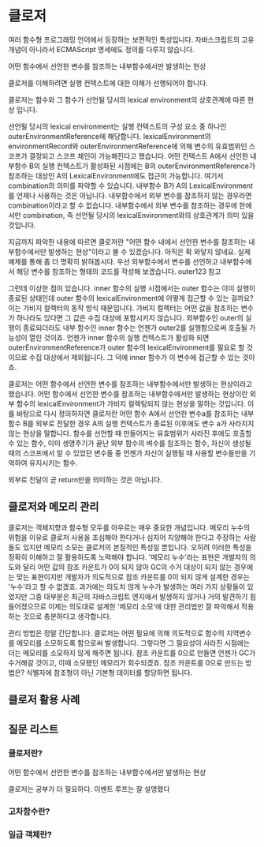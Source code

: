# 클로저

여러 함수형 프로그래밍 언어에서 등장하는 보편적인 특성입니다.
자바스크립트의 고유 개념이 아니라서 ECMAScript 명세에도 정의를 다루지 않습니다.

어떤 함수에서 선언한 변수를 참조하는 내부함수에서만 발생하는 현상

클로저를 이해하려면 실행 컨텍스트에 대한 이해가 선행되어야 합니다.

클로저는 함수와 그 함수가 선언될 당시의 lexical environment의 상호관계에 따른 현상 입니다. 

선언될 당시의 lexical environment는 실행 컨텍스트의 구성 요소 중 하나인 outerEnvironmentReference에 해당합니다. lexicalEnvironment의 environmentRecord와 outerEnvironmentReference에 의해 변수의 유효범위인 스코프가 결정되고 스코프 체인이 가능해진다고 했습니다. 어떤 컨텍스트 A에서 선언한 내부함수 B의 실행 컨텍스트가 활성화된 시점에는 B의 outerEnvironmentReference가 참조하는 대상인 A의 LexicalEnvironment에도 접근이 가능합니다.
여기서 combination의 의미를 파악할 수 있습니다. 내부함수 B가 A의 LexicalEnvironment를 언제나 사용하는 것은 아닙니다. 내부함수에서 외부 변수를 참조하지 않는 경우라면 combination이라고 할 수 없습니다. 내부함수에서 외부 변수를 참조하는 경우에 한에서만 combination, 즉 선언될 당시의 lexicalEnvironment와의 상호관계가 의미 있을 것입니다. 

지금까지 파악한 내용에 따르면 클로저란 "어떤 함수 내에서 선언한 변수를 참조하는 내부함수에서만 발생하는 현상"이라고 불 수 있겠습니다. 아직은 확 와닿지 않네요. 실제 예제를 통해 좀 더 명확히 밝혀봅시다. 우선 외부함수에서 변수를 선언하고 내부함수에서 해당 변수를 참조하는 형태의 코드를 작성해 보겠습니다. outer123 참고

그런데 이상한 점이 있습니다. inner 함수의 실행 시점에서는 outer 함수는 이미 실행이 종료된 상태인데 outer 함수의 lexicalEnvironment에 어떻게 접근할 수 있는 걸까요? 이는 가비지 컬렉터의 동작 방식 때문입니다. 가비지 컬렉터는 어떤 값을 참조하는 변수가 하나라도 있다면 그 값은 수집 대상에 포함시키지 않습니다. 외부함수인 outer의 실행이 종료되더라도 내부 함수인 inner 함수는 언젠가 outer2를 실행함으로써 호출될 가능성이 열린 것이죠. 언젠가 inner 함수의 실행 컨텍스트가 활성화 되면 outerEnvironmentReference가 outer 함수의 lexicalEnvironment를 필요로 할 것이므로 수집 대상에서 제외됩니다. 그 덕에 inner 함수가 이 변수에 접근할 수 있는 것이죠.

클로저는 어떤 함수에서 선언한 변수를 참조하는 내부함수에서만 발생하는 현상이라고 했습니다. 어떤 함수에서 선언한 변수를 참조하는 내부함수에서만 발생하는 현상이란 외부 함수의 lexicalEnvironment가 가비지 컬렉팅되지 않는 현상을 말하는 것입니다. 이를 바탕으로 다시 정의하자면 클로저란 어떤 함수 A에서 선언한 변수a를 참조하는 내부함수 B를 외부로 전달한 경우 A의 실행 컨텍스트가 종료된 이후에도 변수 a가 사라지지 않는 현상을 말합니다.
함수를 선언할 때 만들어지는 유효범위가 사라진 후에도 호출할 수 있는 함수, 이미 생명주기가 끝난 외부 함수의 벼수를 참조하는 함수, 자신이 생성될 때의 스코프에서 알 수 있었던 변수들 중 언젠가 자신이 실행될 때 사용할 변수들만을 기억하여 유지시키는 함수.

외부로 전달이 곧 return만을 의미하는 것은 아닙니다.

## 클로저와 메모리 관리
클로저는 객체지향과 함수형 모두를 아우르는 매우 중요한 개념입니다. 메모리 누수의 위험을 이유로 클로저 사용을 조심해야 한다거나 심지어 지양해야 한다고 주장하는 사람들도 있지만 메모리 소모는 클로저의 본질적인 특성일 뿐입니다. 오히려 이러한 특성을 정확히 이해하고 잘 활용하도록 노력해야 합니다. '메모리 누수'라는 표현은 개발자의 의도와 달리 어떤 값의 참조 카운트가 0이 되지 않아 GC의 수거 대상이 되지 않는 경우에는 맞는 표현이지만 개발자가 의도적으로 참조 카운트를 0이 되지 않게 설계한 경우는 '누수'라고 할 수 없겠죠. 과거에는 의도치 않게 누수가 발생하는 여러 가지 상황들이 있었지만 그중 대부분은 최근의 자바스크립트 엔지에서 발생하지 않거나 거의 발견하기 힘들어졌으므로 이제는 의도대로 설계한 '메모리 소모'에 대한 관리법만 잘 파악해서 적용하는 것으로 충분하다고 생각합니다. 

관리 방법은 정말 간단합니다. 클로저는 어떤 필요에 의해 의도적으로 함수의 지역변수를 메모리를 소모하도록 함으로써 발생합니다. 그렇다면 그 필요성이 사라진 시점에는 더는 메모리를 소모하지 않게 해주면 됩니다. 참조 카운트를 0으로 만들면 언젠가 GC가 수거해갈 것이고, 이때 소모됐던 메모리가 회수되겠죠. 참조 카운트를 0으로 만드는 방법은? 식별자에 참조형이 아닌 기본형 데이터를 할당하면 됩니다. 

## 클로저 활용 사례


## 질문 리스트

### 클로저란?

어떤 함수에서 선언한 변수를 참조하는 내부함수에서만 발생하는 현상

클로저는 공부가 더 필요하다. 이벤트 루프는 잘 설명했다

### 고차함수란?
### 일급 객체란?
